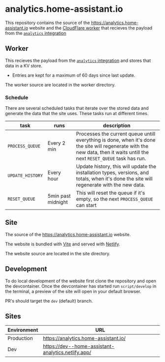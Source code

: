 # analytics.home-assistant.io

This repository contains the source of the https://analytics.home-assistant.io website and the [CloudFlare worker](https://workers.cloudflare.com/) that recieves the payload from the [`analytics` integration](https://www.home-assistant.io/integrations/analytics/)

## Worker

This recieves the payload from the [`analytics` integration](https://www.home-assistant.io/integrations/analytics/) and stores that data in a KV store.

- Entries are kept for a maximum of 60 days since last update.

The worker source are located in the worker directory.

### Schedule

There are several scheduled tasks that iterate over the stored data and generate the data that the site uses. These tasks run at different times.

| task             | runs               | description                                                                                                                                                                 |
| ---------------- | ------------------ | --------------------------------------------------------------------------------------------------------------------------------------------------------------------------- |
| `PROCESS_QUEUE`  | Every 2 min        | Processes the current queue untill everything is done, when it's done the site will regenerate with the new data, then it waits untill the next `RESET_QUEUE` task has run. |
| `UPDATE_HISTORY` | Every hour         | Update history, this will update the installation types, versions, and totals, when it's done the site will regenerate with the new data.                                   |
| `RESET_QUEUE`    | 5min past midnight | This will reset the queue if it's empty, so the next `PROCESS_QUEUE` can start                                                                                              |

## Site

The source of the https://analytics.home-assistant.io website.

The website is bundled with [Vite](https://vitejs.dev/) and served with [Netlify](https://www.netlify.com/).

The website source are located in the site directory.

## Development

To do local development of the website first clone the repository and open the devcontainer.
Once the devcontainer has started run `script/develop` in the terminal, a preview of the site will open in your default browser.

PR's should target the `dev` (default) branch.

## Sites

| Environment | URL                                                |
| ----------- | -------------------------------------------------- |
| Production  | https://analytics.home-assistant.io/               |
| Dev         | https://dev--home-assistant-analytics.netlify.app/ |
